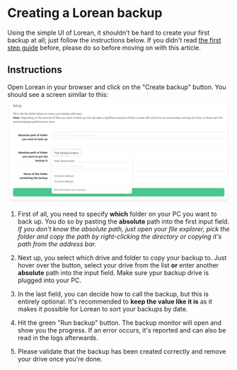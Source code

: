 # Creating a Lorean backup

Using the simple UI of Lorean, it shouldn't be hard to create your first backup at all; just follow the instructions below. If you didn't read [the first step guide](./first_steps.md) before, please do so before moving on with this article.

## Instructions

Open Lorean in your browser and click on the "Create backup" button. You should see a screen similar to this:
![Create backup screen](./images/screenshot-create-backup.png)

1. First of all, you need to specify **which** folder on your PC you want to back up. You do so by pasting the **absolute** path into the first input field. *If you don't know the absolute path, just open your file explorer, pick the folder and copy the path by right-clicking the directory or copying it's path from the address bar.*

2. Next up, you select which drive and folder to copy your backup to. Just hover over the button, select your drive from the list **or** enter another **absolute** path into the input field. Make sure ypur backup drive is plugged into your PC.

3. In the last field, you can decide how to call the backup, but this is entirely optional. It's recommended to **keep the value like it is** as it makes it possible for Lorean to sort your backups by date.

4. Hit the green "Run backup" button. The backup monitor will open and show you the progress. If an error occurs, it's reported and can also be read in the logs afterwards.

5. Please validate that the backup has been created correctly and remove your drive once you're done.
